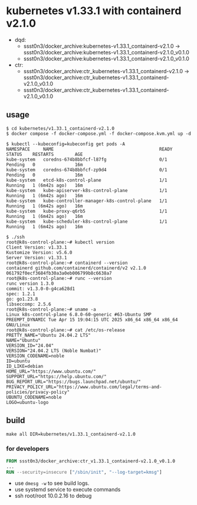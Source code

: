 # kubernetes v1.33.1 with containerd v2.1.0

* dqd:
  * ssst0n3/docker_archive:kubernetes-v1.33.1_containerd-v2.1.0 -> ssst0n3/docker_archive:kubernetes-v1.33.1_containerd-v2.1.0_v0.1.0
  * ssst0n3/docker_archive:kubernetes-v1.33.1_containerd-v2.1.0_v0.1.0
* ctr:
  * ssst0n3/docker_archive:ctr_kubernetes-v1.33.1_containerd-v2.1.0 -> ssst0n3/docker_archive:ctr_kubernetes-v1.33.1_containerd-v2.1.0_v0.1.0
  * ssst0n3/docker_archive:ctr_kubernetes-v1.33.1_containerd-v2.1.0_v0.1.0

## usage

```shell
$ cd kubernetes/v1.33.1_containerd-v2.1.0
$ docker compose -f docker-compose.yml -f docker-compose.kvm.yml up -d
```

```shell
$ kubectl --kubeconfig=kubeconfig get pods -A
NAMESPACE     NAME                                        READY   STATUS    RESTARTS        AGE
kube-system   coredns-674b8bbfcf-l87fg                    0/1     Pending   0               16m
kube-system   coredns-674b8bbfcf-zp9d4                    0/1     Pending   0               16m
kube-system   etcd-k8s-control-plane                      1/1     Running   1 (6m42s ago)   16m
kube-system   kube-apiserver-k8s-control-plane            1/1     Running   1 (6m42s ago)   16m
kube-system   kube-controller-manager-k8s-control-plane   1/1     Running   1 (6m42s ago)   16m
kube-system   kube-proxy-q6rb5                            1/1     Running   1 (6m42s ago)   16m
kube-system   kube-scheduler-k8s-control-plane            1/1     Running   1 (6m42s ago)   16m
```

```shell
$ ./ssh
root@k8s-control-plane:~# kubectl version
Client Version: v1.33.1
Kustomize Version: v5.6.0
Server Version: v1.33.1
root@k8s-control-plane:~# containerd --version
containerd github.com/containerd/containerd/v2 v2.1.0 061792f0ecf3684fb30a3a0eb006799b8c6638a7
root@k8s-control-plane:~# runc --version
runc version 1.3.0
commit: v1.3.0-0-g4ca628d1
spec: 1.2.1
go: go1.23.8
libseccomp: 2.5.6
root@k8s-control-plane:~# uname -a
Linux k8s-control-plane 6.8.0-60-generic #63-Ubuntu SMP PREEMPT_DYNAMIC Tue Apr 15 19:04:15 UTC 2025 x86_64 x86_64 x86_64 GNU/Linux
root@k8s-control-plane:~# cat /etc/os-release 
PRETTY_NAME="Ubuntu 24.04.2 LTS"
NAME="Ubuntu"
VERSION_ID="24.04"
VERSION="24.04.2 LTS (Noble Numbat)"
VERSION_CODENAME=noble
ID=ubuntu
ID_LIKE=debian
HOME_URL="https://www.ubuntu.com/"
SUPPORT_URL="https://help.ubuntu.com/"
BUG_REPORT_URL="https://bugs.launchpad.net/ubuntu/"
PRIVACY_POLICY_URL="https://www.ubuntu.com/legal/terms-and-policies/privacy-policy"
UBUNTU_CODENAME=noble
LOGO=ubuntu-logo
```

## build

```shell
make all DIR=kubernetes/v1.33.1_containerd-v2.1.0
```


### for developers

```dockerfile
FROM ssst0n3/docker_archive:ctr_v1.33.1_containerd-v2.1.0_v0.1.0
...
RUN --security=insecure ["/sbin/init", "--log-target=kmsg"]
```

* use `dmesg -w` to see build logs.
* use systemd service to execute commands
* ssh root/root 10.0.2.16 to debug
